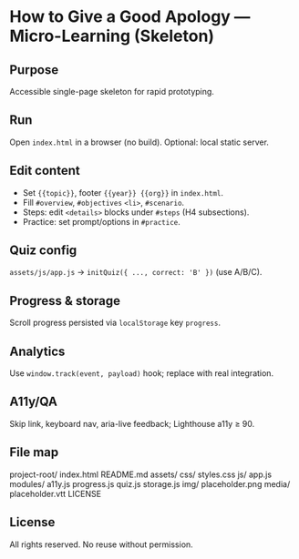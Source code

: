 # How to Give a Good Apology — Micro-Learning (Skeleton)

## Purpose
Accessible single-page skeleton for rapid prototyping.

## Run
Open `index.html` in a browser (no build). Optional: local static server.

## Edit content
- Set `{{topic}}`, footer `{{year}} {{org}}` in `index.html`.
- Fill `#overview`, `#objectives` `<li>`, `#scenario`.
- Steps: edit `<details>` blocks under `#steps` (H4 subsections).
- Practice: set prompt/options in `#practice`.

## Quiz config
`assets/js/app.js` → `initQuiz({ ..., correct: 'B' })` (use A/B/C).

## Progress & storage
Scroll progress persisted via `localStorage` key `progress`.

## Analytics
Use `window.track(event, payload)` hook; replace with real integration.

## A11y/QA
Skip link, keyboard nav, aria-live feedback; Lighthouse a11y ≥ 90.

## File map
project-root/
  index.html
  README.md
  assets/
    css/
      styles.css
    js/
      app.js
      modules/
        a11y.js
        progress.js
        quiz.js
        storage.js
    img/
      placeholder.png
    media/
      placeholder.vtt
  LICENSE

## License
All rights reserved. No reuse without permission.
